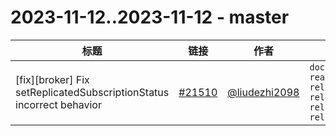 # 2023-11-12..2023-11-12 - master
| 标题 | 链接 | 作者 | 标签 |
| - | :--: | :--: | - |
| [fix][broker] Fix setReplicatedSubscriptionStatus incorrect behavior | [#21510](https://github.com/apache/pulsar/pull/21510) | [@liudezhi2098](https://github.com/liudezhi2098) | `doc-not-needed` `ready-to-test` `release/2.10.6` `release/3.1.2` `release/3.0.3` `release/2.11.4`  | 
